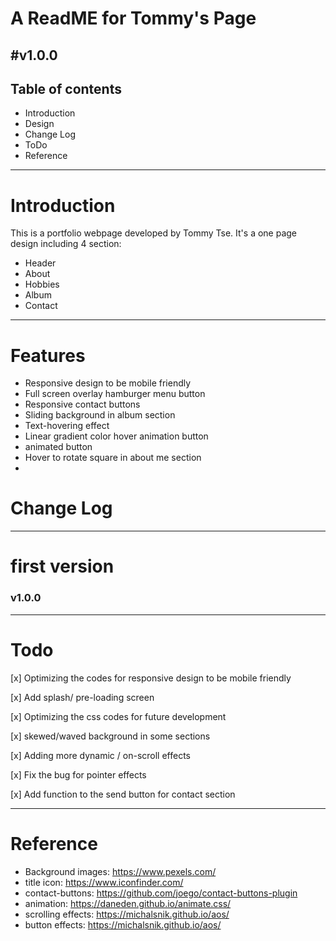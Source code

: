 # A ReadME for Tommy's Page
#v1.0.0
---
## Table of contents

* Introduction
* Design
* Change Log
* ToDo
* Reference

---

# Introduction
This is a portfolio webpage developed by Tommy Tse. It's a one page design including 4 section:
* Header
* About
* Hobbies
* Album
* Contact

---

# Features

- Responsive design to be mobile friendly
- Full screen overlay hamburger menu button
- Responsive contact buttons
- Sliding background in album section
- Text-hovering effect
- Linear gradient color hover animation button
- animated button
- Hover to rotate square in about me section
- 


# Change Log

----
# first version

### v1.0.0

----

# Todo

[x] Optimizing the codes for responsive design to be mobile friendly

[x] Add splash/ pre-loading screen

[x] Optimizing the css codes for future development

[x] skewed/waved background in some sections

[x] Adding more dynamic / on-scroll effects

[x] Fix the bug for pointer effects

[x] Add function to the send button for contact section

---

# Reference

* Background images: https://www.pexels.com/
* title icon: https://www.iconfinder.com/
* contact-buttons: https://github.com/joego/contact-buttons-plugin
* animation: https://daneden.github.io/animate.css/
* scrolling effects: https://michalsnik.github.io/aos/
* button effects: https://michalsnik.github.io/aos/
